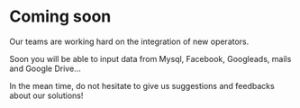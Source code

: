 # Coming soon


Our teams are working hard on the integration of new operators.

Soon you will be able to input data from Mysql, Facebook, Googleads, mails and Google Drive...

In the mean time, do not hesitate to give us suggestions and feedbacks about our solutions!
